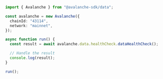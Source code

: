 <!-- Start SDK Example Usage [usage] -->
```typescript
import { Avalanche } from "@avalanche-sdk/data";

const avalanche = new Avalanche({
  chainId: "43114",
  network: "mainnet",
});

async function run() {
  const result = await avalanche.data.healthCheck.dataHealthCheck();

  // Handle the result
  console.log(result);
}

run();

```
<!-- End SDK Example Usage [usage] -->